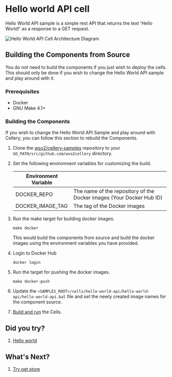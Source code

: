 Hello world API cell
===============

Hello World API sample is a simple rest API that returns the text 'Hello World!' as a response to a GET request.

![Hello World API Cell Architecture Diagram](../../docs/images/hello-world-api/hello-world-api-architecture.jpg)

## Building the Components from Source

You do not need to build the components if you just wish to deploy the cells. This should only be done if you wish to change the Hello World API sample and play around with it.

### Prerequisites

* Docker
* GNU Make 4.1+

### Building the Components

If you wish to change the Hello World API Sample and play around with Cellery, you can follow this section to rebuild the Components.

1. Clone the [wso2/cellery-samples](https://github.com/wso2/cellery-samples) repository to your `GO_PATH/src/github.com/wso2cellery` directory. 
2. Set the following environment variables for customizing the build.

   | Environment Variable  |                                                                       |
   |-----------------------|-----------------------------------------------------------------------|
   | DOCKER_REPO           | The name of the repository of the Docker images (Your Docker Hub ID)  |
   | DOCKER_IMAGE_TAG      | The tag of the Docker images                                          |

3. Run the make target for building docker images.
   ```
   make docker
   ```
   This would build the components from source and build the docker images using the environment variables you have provided.
4. Login to Docker Hub
   ```
   docker login
   ```
5. Run the target for pushing the docker images.
   ```
   make docker-push
   ```
6. Update the `<SAMPLES_ROOT>/cells/hello-world-api/hello-world-api/hello-world-api.bal` file and set the newly created image names for the component source.
7. [Build and run](../../cells/hello-world-api#2-build-and-run-hello-world-api-cell) the Cells.

## Did you try? 
1. [Hello world](../hello-world)

## What's Next? 
1. [Try pet store](../pet-store)
